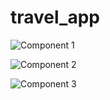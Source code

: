 # travel_app


![Component 1](https://user-images.githubusercontent.com/99271821/212535302-728543f9-5ee8-4ec1-b0fd-2fdfa8ac7f4d.png)

![Component 2](https://user-images.githubusercontent.com/99271821/212535310-c3b81f63-0a24-43fd-8178-5a5db87d6041.png)

![Component 3](https://user-images.githubusercontent.com/99271821/212535667-015dbf82-3110-49af-a695-dcd2955e28ec.png)

